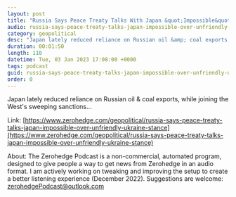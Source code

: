 ```yaml
---
layout: post
title: "Russia Says Peace Treaty Talks With Japan &quot;Impossible&quot; Over &quot;Unfriendly&quot; Ukraine Stance"
audio: russia-says-peace-treaty-talks-japan-impossible-over-unfriendly-ukraine-stance-0
category: geopolitical
desc: "Japan lately reduced reliance on Russian oil &amp; coal exports, while joining the West's sweeping sanctions..."
duration: 00:01:50
length: 110
datetime: Tue, 03 Jan 2023 17:08:00 +0000
tags: podcast
guid: russia-says-peace-treaty-talks-japan-impossible-over-unfriendly-ukraine-stance-0
order: 0
---
```

Japan lately reduced reliance on Russian oil &amp; coal exports, while joining the West's sweeping sanctions...

Link: [https://www.zerohedge.com/geopolitical/russia-says-peace-treaty-talks-japan-impossible-over-unfriendly-ukraine-stance](https://www.zerohedge.com/geopolitical/russia-says-peace-treaty-talks-japan-impossible-over-unfriendly-ukraine-stance)

About: The Zerohedge Podcast is a non-commercial, automated program, designed to give people a way to get news from Zerohedge in an audio format.  I am actively working on tweaking and improving the setup to create a better listening experience (December 2022).  Suggestions are welcome: [zerohedgePodcast@outlook.com](mailto:zerohedgePodcast@outlook.com)